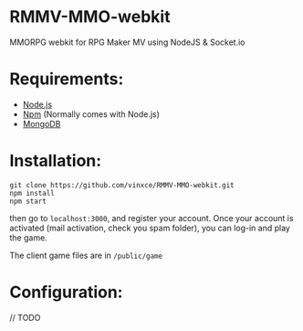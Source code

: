 # RMMV-MMO-webkit
MMORPG webkit for RPG Maker MV using NodeJS &amp; Socket.io

# Requirements:
- [Node.js](https://nodejs.org)
- [Npm](https://www.npmjs.com/) (Normally comes with Node.js)
- [MongoDB](https://www.mongodb.org/)

# Installation:
    git clone https://github.com/vinxce/RMMV-MMO-webkit.git
    npm install
    npm start
then go to `localhost:3000`, and register your account.
Once your account is activated (mail activation, check you spam folder), you can log-in and play the game.

The client game files are in `/public/game`


# Configuration:
// TODO
